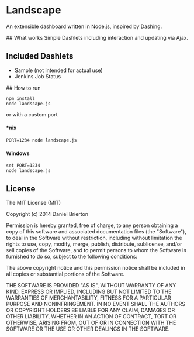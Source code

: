 # Landscape

An extensible dashboard written in Node.js, inspired by [Dashing](http://dashing.io).

## What works
Simple Dashlets including interaction and updating via Ajax.

## Included Dashlets
* Sample (not intended for actual use)
* Jenkins Job Status

## How to run

    npm install
    node landscape.js

or with a custom port

#### *nix

    PORT=1234 node landscape.js

#### Windows

    set PORT=1234
    node landscape.js

## License

The MIT License (MIT)

Copyright (c) 2014 Daniel Brierton

Permission is hereby granted, free of charge, to any person obtaining a copy of
this software and associated documentation files (the "Software"), to deal in
the Software without restriction, including without limitation the rights to
use, copy, modify, merge, publish, distribute, sublicense, and/or sell copies of
the Software, and to permit persons to whom the Software is furnished to do so,
subject to the following conditions:

The above copyright notice and this permission notice shall be included in all
copies or substantial portions of the Software.

THE SOFTWARE IS PROVIDED "AS IS", WITHOUT WARRANTY OF ANY KIND, EXPRESS OR
IMPLIED, INCLUDING BUT NOT LIMITED TO THE WARRANTIES OF MERCHANTABILITY, FITNESS
FOR A PARTICULAR PURPOSE AND NONINFRINGEMENT. IN NO EVENT SHALL THE AUTHORS OR
COPYRIGHT HOLDERS BE LIABLE FOR ANY CLAIM, DAMAGES OR OTHER LIABILITY, WHETHER
IN AN ACTION OF CONTRACT, TORT OR OTHERWISE, ARISING FROM, OUT OF OR IN
CONNECTION WITH THE SOFTWARE OR THE USE OR OTHER DEALINGS IN THE SOFTWARE.
